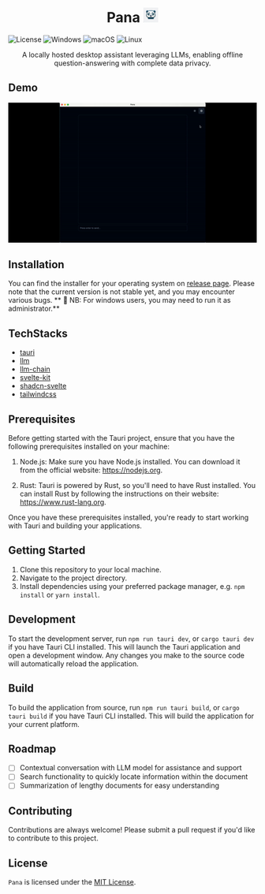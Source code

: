 <h1 align="center">
Pana 
<img height="30" src="public/app-icon.png">
</h1>

<!-- [![Discord](https://img.shields.io/badge/Discord-%235865F2.svg?style=for-the-badge&logo=discord&logoColor=white)](https://discord.gg/Ryc9Cbws) -->

![License](https://img.shields.io/github/license/sobelio/llm-chain?style=for-the-badge)
![Windows](https://img.shields.io/badge/Windows-0078D6?style=for-the-badge&logo=windows&logoColor=white)
![macOS](https://img.shields.io/badge/mac%20os-000000?style=for-the-badge&logo=macos&logoColor=F0F0F0)
![Linux](https://img.shields.io/badge/Linux-FCC624?style=for-the-badge&logo=linux&logoColor=black)

<p align="center">
A locally hosted desktop assistant leveraging LLMs, enabling offline question-answering with complete data privacy.
</p>

<!-- > **🔔 Note!!!**
> This project is currently in its early stages of development. -->

## Demo

<p align="center">
  <img width="600" src="public/demo.gif">
</p>

## Installation

You can find the installer for your operating system on [release page](https://github.com/nubiv/pana/releases). Please note that the current version is not stable yet, and you may encounter various bugs.
** 🔔 NB: For windows users, you may need to run it as administrator.**

## TechStacks

- [tauri](https://github.com/tauri-apps/tauri)
- [llm](https://github.com/rustformers/llm)
- [llm-chain](https://github.com/sobelio/llm-chain)
- [svelte-kit](https://github.com/sveltejs/kit)
- [shadcn-svelte](https://github.com/huntabyte/shadcn-svelte)
- [tailwindcss](https://github.com/tailwindlabs/tailwindcss)

## Prerequisites

Before getting started with the Tauri project, ensure that you have the following prerequisites installed on your machine:

1. Node.js: Make sure you have Node.js installed. You can download it from the official website: https://nodejs.org.

2. Rust: Tauri is powered by Rust, so you'll need to have Rust installed. You can install Rust by following the instructions on their website: https://www.rust-lang.org.

<!-- 3. LLM: Place a GGML-targeting `.bin` LLM model (currently only tested with Llama model) in the `llm` folder. -->

Once you have these prerequisites installed, you're ready to start working with Tauri and building your applications.

## Getting Started

1. Clone this repository to your local machine.
2. Navigate to the project directory.
3. Install dependencies using your preferred package manager, e.g. `npm install` or `yarn install`.

## Development

To start the development server, run `npm run tauri dev`, or `cargo tauri dev` if you have Tauri CLI installed. This will launch the Tauri application and open a development window. Any changes you make to the source code will automatically reload the application.

## Build

To build the application from source, run `npm run tauri build`, or `cargo tauri build` if you have Tauri CLI installed. This will build the application for your current platform.

## Roadmap

<!-- Offline Mode -->

<!-- - [x] Uncontextual conversation with LLM model -->

- [ ] Contextual conversation with LLM model for assistance and support
- [ ] Search functionality to quickly locate information within the document
- [ ] Summarization of lengthy documents for easy understanding

<!-- Online Mode (Not sure if this is needed)

- [ ] Interaction with ChatGPT or other models using your own key -->

## Contributing

Contributions are always welcome! Please submit a pull request if you'd like to contribute to this project.

## License

`Pana` is licensed under the [MIT License](LICENSE.md).

<!-- ## Connect

If you have any questions, suggestions, or feedback, feel free to open an issue or join [discord](https://discord.gg/Ryc9Cbws). -->
